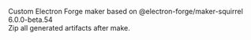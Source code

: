 Custom Electron Forge maker based on @electron-forge/maker-squirrel 6.0.0-beta.54  
Zip all generated artifacts after make.  
